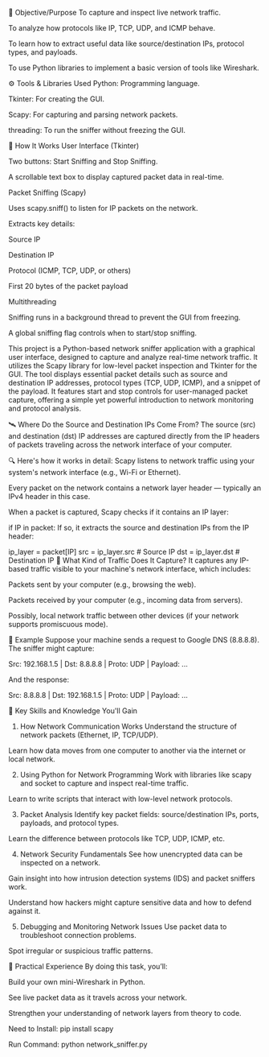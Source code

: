🎯 Objective/Purpose
To capture and inspect live network traffic.

To analyze how protocols like IP, TCP, UDP, and ICMP behave.

To learn how to extract useful data like source/destination IPs, protocol types, and payloads.

To use Python libraries to implement a basic version of tools like Wireshark.

⚙️ Tools & Libraries Used
Python: Programming language.

Tkinter: For creating the GUI.

Scapy: For capturing and parsing network packets.

threading: To run the sniffer without freezing the GUI.

🧱 How It Works
User Interface (Tkinter)

Two buttons: Start Sniffing and Stop Sniffing.

A scrollable text box to display captured packet data in real-time.

Packet Sniffing (Scapy)

Uses scapy.sniff() to listen for IP packets on the network.

Extracts key details:

Source IP

Destination IP

Protocol (ICMP, TCP, UDP, or others)

First 20 bytes of the packet payload

Multithreading

Sniffing runs in a background thread to prevent the GUI from freezing.

A global sniffing flag controls when to start/stop sniffing.

This project is a Python-based network sniffer application with a graphical user interface, designed to capture and analyze 
real-time network traffic. It utilizes the Scapy library for low-level packet inspection and Tkinter for the GUI. The tool displays
essential packet details such as source and destination IP addresses, protocol types (TCP, UDP, ICMP), and a snippet of the payload.
It features start and stop controls for user-managed packet capture, offering a simple yet powerful introduction to network monitoring 
and protocol analysis.

🛰️ Where Do the Source and Destination IPs Come From?
The source (src) and destination (dst) IP addresses are captured directly from the IP headers of packets traveling across the network interface of your computer.

🔍 Here's how it works in detail:
Scapy listens to network traffic using your system's network interface (e.g., Wi-Fi or Ethernet).

Every packet on the network contains a network layer header — typically an IPv4 header in this case.

When a packet is captured, Scapy checks if it contains an IP layer:


if IP in packet:
If so, it extracts the source and destination IPs from the IP header:


ip_layer = packet[IP]
src = ip_layer.src  # Source IP
dst = ip_layer.dst  # Destination IP
📡 What Kind of Traffic Does It Capture?
It captures any IP-based traffic visible to your machine's network interface, which includes:

Packets sent by your computer (e.g., browsing the web).

Packets received by your computer (e.g., incoming data from servers).

Possibly, local network traffic between other devices (if your network supports promiscuous mode).

🧪 Example
Suppose your machine sends a request to Google DNS (8.8.8.8). The sniffer might capture:

Src: 192.168.1.5 | Dst: 8.8.8.8 | Proto: UDP | Payload: ...

And the response:

Src: 8.8.8.8 | Dst: 192.168.1.5 | Proto: UDP | Payload: ...

🧠 Key Skills and Knowledge You'll Gain
1. How Network Communication Works
Understand the structure of network packets (Ethernet, IP, TCP/UDP).

Learn how data moves from one computer to another via the internet or local network.

2. Using Python for Network Programming
Work with libraries like scapy and socket to capture and inspect real-time traffic.

Learn to write scripts that interact with low-level network protocols.

3. Packet Analysis
Identify key packet fields: source/destination IPs, ports, payloads, and protocol types.

Learn the difference between protocols like TCP, UDP, ICMP, etc.

4. Network Security Fundamentals
See how unencrypted data can be inspected on a network.

Gain insight into how intrusion detection systems (IDS) and packet sniffers work.

Understand how hackers might capture sensitive data and how to defend against it.

5. Debugging and Monitoring Network Issues
Use packet data to troubleshoot connection problems.

Spot irregular or suspicious traffic patterns.

🧰 Practical Experience
By doing this task, you’ll:

Build your own mini-Wireshark in Python.

See live packet data as it travels across your network.

Strengthen your understanding of network layers from theory to code.


Need to Install: pip install scapy

Run Command: python network_sniffer.py
